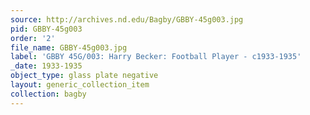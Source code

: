 ```yaml
---
source: http://archives.nd.edu/Bagby/GBBY-45g003.jpg
pid: GBBY-45g003
order: '2'
file_name: GBBY-45g003.jpg
label: 'GBBY 45G/003: Harry Becker: Football Player - c1933-1935'
_date: 1933-1935
object_type: glass plate negative
layout: generic_collection_item
collection: bagby
---
```

